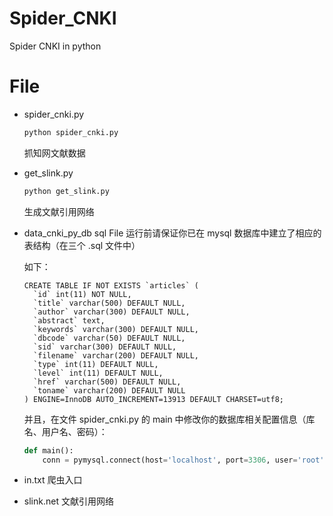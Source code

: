 # Spider_CNKI
Spider CNKI in python

# File
- spider_cnki.py
  ```python
  python spider_cnki.py
  ```
  抓知网文献数据

- get_slink.py
  ```python
  python get_slink.py
  ```
  生成文献引用网络

- data_cnki_py_db
  sql File
  运行前请保证你已在 mysql 数据库中建立了相应的表结构（在三个 .sql 文件中）

  如下：
  ```
  CREATE TABLE IF NOT EXISTS `articles` (
    `id` int(11) NOT NULL,
    `title` varchar(500) DEFAULT NULL,
    `author` varchar(300) DEFAULT NULL,
    `abstract` text,
    `keywords` varchar(300) DEFAULT NULL,
    `dbcode` varchar(50) DEFAULT NULL,
    `sid` varchar(300) DEFAULT NULL,
    `filename` varchar(200) DEFAULT NULL,
    `type` int(11) DEFAULT NULL,
    `level` int(11) DEFAULT NULL,
    `href` varchar(500) DEFAULT NULL,
    `toname` varchar(200) DEFAULT NULL
  ) ENGINE=InnoDB AUTO_INCREMENT=13913 DEFAULT CHARSET=utf8;
  ```

  并且，在文件 spider_cnki.py 的 main 中修改你的数据库相关配置信息（库名、用户名、密码）：

  ```python
  def main():
      conn = pymysql.connect(host='localhost', port=3306, user='root', passwd='', db='cnki_py_db', charset='utf8mb4', cursorclass=pymysql.cursors.DictCursor)
  ```

- in.txt
  爬虫入口

- slink.net
  文献引用网络
